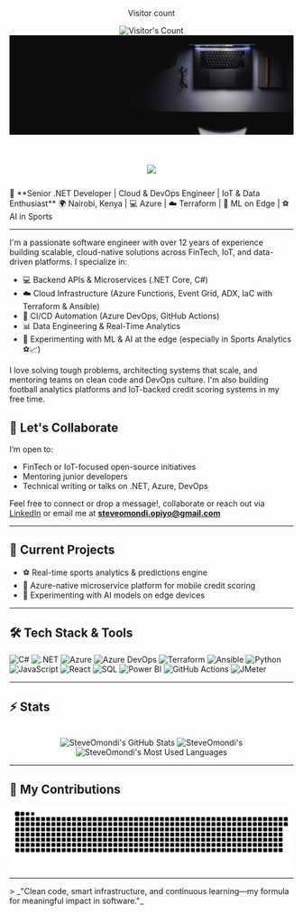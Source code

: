 <div align="center"> 
  <p>Visitor count</p>
  <img src="https://profile-counter.glitch.me/SteveOmondi/count.svg" alt="Visitor's Count" />
  <img src="https://github.com/SteveOmondi/SteveOmondi/blob/main/SteveOmondi.jpg" alt="Banner of my desk desk">
  <h1 align="center">
    <img src="https://readme-typing-svg.herokuapp.com/?font=Inter&size=48&center=true&vCenter=true&width=500&height=70&color=4493F8&duration=4000&lines=Hi+There!+👋;+I'm+Stephen+Omondi!;" />
</h1>
</div>
🔧 **Senior .NET Developer | Cloud & DevOps Engineer | IoT & Data Enthusiast**  
🌍 Nairobi, Kenya | 💻 Azure | ☁️ Terraform | 🧠 ML on Edge | ⚽ AI in Sports

---

I'm a passionate software engineer with over 12 years of experience building scalable, cloud-native solutions across FinTech, IoT, and data-driven platforms. I specialize in:

- 💻 Backend APIs & Microservices (.NET Core, C#)
- ☁️ Cloud Infrastructure (Azure Functions, Event Grid, ADX, IaC with Terraform & Ansible)
- 🔄 CI/CD Automation (Azure DevOps, GitHub Actions)
- 📊 Data Engineering & Real-Time Analytics
- 🧠 Experimenting with ML & AI at the edge (especially in Sports Analytics ⚽📈)

I love solving tough problems, architecting systems that scale, and mentoring teams on clean code and DevOps culture. I'm also building football analytics platforms and IoT-backed credit scoring systems in my free time.

## 🤝 Let's Collaborate
I’m open to:
- FinTech or IoT-focused open-source initiatives  
- Mentoring junior developers  
- Technical writing or talks on .NET, Azure, DevOps

Feel free to connect or drop a message!, collaborate or reach out via [LinkedIn](https://www.linkedin.com/in/stephenomondiopiyo/) or email me at **steveomondi.opiyo@gmail.com**

---

## 🚀 Current Projects
- ⚽ Real-time sports analytics & predictions engine
- 📱 Azure-native microservice platform for mobile credit scoring
- 🧠 Experimenting with AI models on edge devices

---

## 🛠️ Tech Stack & Tools

![C#](https://img.shields.io/badge/C%23-239120?style=for-the-badge&logo=c-sharp&logoColor=white)
![.NET](https://img.shields.io/badge/.NET-512BD4?style=for-the-badge&logo=dotnet&logoColor=white)
![Azure](https://img.shields.io/badge/Microsoft_Azure-0078D4?style=for-the-badge&logo=microsoft-azure&logoColor=white)
![Azure DevOps](https://img.shields.io/badge/Azure_DevOps-0078D7?style=for-the-badge&logo=azuredevops&logoColor=white)
![Terraform](https://img.shields.io/badge/Terraform-623CE4?style=for-the-badge&logo=terraform&logoColor=white)
![Ansible](https://img.shields.io/badge/Ansible-EE0000?style=for-the-badge&logo=ansible&logoColor=white)
![Python](https://img.shields.io/badge/Python-3776AB?style=for-the-badge&logo=python&logoColor=white)
![JavaScript](https://img.shields.io/badge/JavaScript-F7DF1E?style=for-the-badge&logo=javascript&logoColor=black)
![React](https://img.shields.io/badge/React-20232A?style=for-the-badge&logo=react&logoColor=61DAFB)
![SQL](https://img.shields.io/badge/SQL-4479A1?style=for-the-badge&logo=sqlite&logoColor=white)
![Power BI](https://img.shields.io/badge/PowerBI-F2C811?style=for-the-badge&logo=powerbi&logoColor=black)
![GitHub Actions](https://img.shields.io/badge/GitHub_Actions-2088FF?style=for-the-badge&logo=github-actions&logoColor=white)
![JMeter](https://img.shields.io/badge/Apache_JMeter-D22128?style=for-the-badge&logo=apache&logoColor=white)

---

## ⚡️ Stats

<br>

<div align=center>
  <img width=390 src="https://github-readme-stats.vercel.app/api?username=SteveOmondi&theme=transparent&count_private=true&show_icons=true&rank_icon=github&locale=en" alt="SteveOmondi's GitHub Stats" />
  <img width=390 src="https://github-readme-streak-stats.herokuapp.com/?user=SteveOmondi&theme=transparent&count_private=true&border_radius=10&locale=en" alt="SteveOmondi's" />
  <img width=325 src="https://github-readme-stats.vercel.app/api/top-langs?username=SteveOmondi&theme=transparent&layout=donut&hide=css&langs_count=8&border_radius=10&show_icons=true&locale=en" alt="SteveOmondi's Most Used Languages" />
</div>

<hr>

## 🐍 My Contributions

<div align="center">
  <picture>
    <source media="(prefers-color-scheme: dark)" srcset="https://raw.githubusercontent.com/SteveOmondi/SteveOmondi/output/github-contribution-grid-snake-dark.svg" />
    <source media="(prefers-color-scheme: light)" srcset="https://raw.githubusercontent.com/SteveOmondi/SteveOmondi/output/github-contribution-grid-snake.svg" />
    <img alt="github-snake" src="https://raw.githubusercontent.com/SteveOmondi/SteveOmondi/output/github-contribution-grid-snake.svg" />
  </picture>
</div>

<hr>
> _"Clean code, smart infrastructure, and continuous learning—my formula for meaningful impact in software."_  
